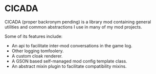 # CICADA

CICADA (proper backronym pending) is a library mod containing 
general utilities and common abstractions I use in many of my mod projects.

Some of its features include:

- An api to facilitate inter-mod conversations in the game log.
- Other logging tomfoolery.
- A custom cloak renderer.
- A GSON based self-managed mod config template class.
- An abstract mixin plugin to facilitate compatibility mixins.
